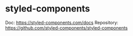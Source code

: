 # styled-components

Doc: https://styled-components.com/docs
Repository: https://github.com/styled-components/styled-components